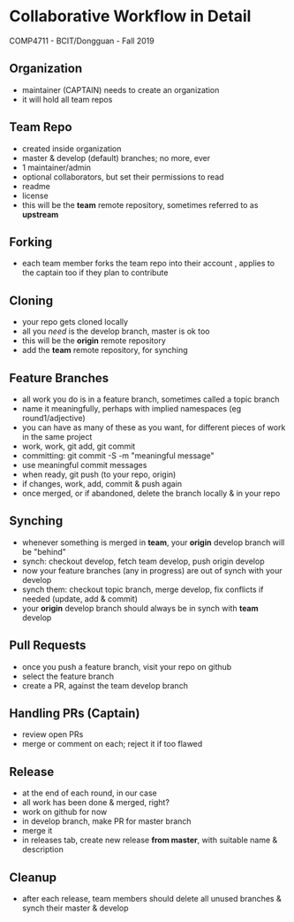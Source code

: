 # Collaborative Workflow in Detail
COMP4711 - BCIT/Dongguan - Fall 2019

## Organization

- maintainer (CAPTAIN) needs to create an organization
- it will hold all team repos

## Team Repo

- created inside organization
- master & develop (default) branches; no more, ever
- 1 maintainer/admin
- optional collaborators, but set their permissions to read
- readme
- license
- this will be the **team** remote repository, sometimes referred to as **upstream**

## Forking

- each team member forks the team repo into their account
, applies to the captain too if they plan to contribute

## Cloning

- your repo gets cloned locally
- all you *need* is the develop branch, master is ok too
- this will be the **origin** remote repository
- add the **team** remote repository, for synching

## Feature Branches

- all work you do is in a feature branch, sometimes called a topic branch
- name it meaningfully, perhaps with implied namespaces (eg round1/adjective)
- you can have as many of these as you want, for different pieces of work in the same project
- work, work, git add, git commit
- committing: git commit -S -m "meaningful message"
- use meaningful commit messages
- when ready, git push (to your repo, origin)
- if changes, work, add, commit & push again
- once merged, or if abandoned, delete the branch locally & in your repo

## Synching

- whenever something is merged in **team**, your **origin** develop branch will be "behind"
- synch: checkout develop, fetch team develop, push origin develop
- now your feature branches (any in progress) are out of synch with your develop
- synch them: checkout topic branch, merge develop, fix conflicts if needed (update, add & commit)
- your **origin** develop branch should always be in synch with **team** develop

## Pull Requests

- once  you push a feature branch, visit your repo on github
- select the feature branch
- create a PR, against the team develop branch

## Handling PRs (Captain)

- review open PRs
- merge or comment on each; reject it if too flawed

## Release

- at the end of each round, in our case
- all work has been done & merged, right?
- work on github for now
- in develop branch, make PR for master branch
- merge it
- in releases tab, create new release **from master**, with suitable name & description

## Cleanup

- after each release, team members should delete all unused branches & synch their master & develop

